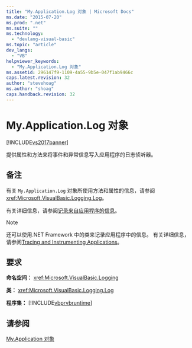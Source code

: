 ```yaml
---
title: "My.Application.Log 对象 | Microsoft Docs"
ms.date: "2015-07-20"
ms.prod: ".net"
ms.suite: ""
ms.technology: 
  - "devlang-visual-basic"
ms.topic: "article"
dev_langs: 
  - "VB"
helpviewer_keywords: 
  - "My.Application.Log 对象"
ms.assetid: 296147f9-1109-4a55-9b5e-047f1ab9466c
caps.latest.revision: 32
author: "stevehoag"
ms.author: "shoag"
caps.handback.revision: 32
---
```

# My.Application.Log 对象
[!INCLUDE[vs2017banner](../../../visual-basic/includes/vs2017banner.md)]

提供属性和方法来将事件和异常信息写入应用程序的日志侦听器。  
  
## 备注  
 有关 `My.Application.Log` 对象所使用方法和属性的信息，请参阅 <xref:Microsoft.VisualBasic.Logging.Log>。  
  
 有关详细信息，请参阅[记录来自应用程序的信息](../../../visual-basic/developing-apps/programming/log-info/logging-information-from-the-application.md)。  
  
> [!NOTE]
>  还可以使用.NET Framework 中的类来记录应用程序中的信息。 有关详细信息，请参阅[Tracing and Instrumenting Applications](../Topic/Tracing%20and%20Instrumenting%20Applications.md)。  
  
## 要求  
 **命名空间：** <xref:Microsoft.VisualBasic.Logging>  
  
 **类：** <xref:Microsoft.VisualBasic.Logging.Log>  
  
 **程序集：** [!INCLUDE[vbprvbruntime](../../../visual-basic/language-reference/objects/includes/vbprvbruntime-md.md)]  
  
## 请参阅  
 [My.Application 对象](../../../visual-basic/language-reference/objects/my-application-object.md)